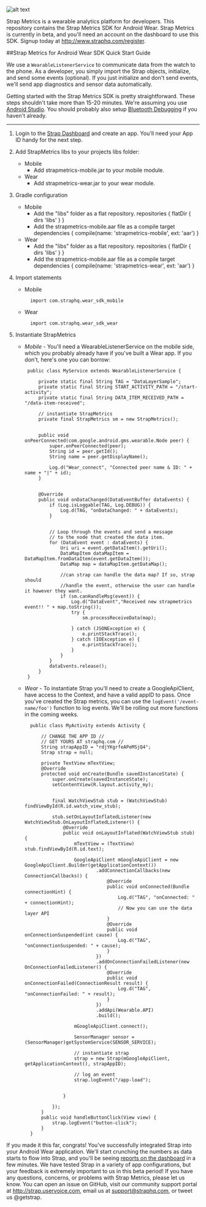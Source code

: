 ![alt text](https://s3.amazonaws.com/strap-assets/strap-metrics.png "Strap Metrics Logo")

Strap Metrics is a wearable analytics platform for developers. This repository contains the Strap Metrics SDK for Android Wear. Strap Metrics is currently in beta, and you'll need an account on the dashboard to use this SDK. Signup today at http://www.straphq.com/register.


##Strap Metrics for Android Wear SDK Quick Start Guide


We use a ```WearableListenerService``` to communicate data from the watch to the phone. As a developer, you simply import the Strap objects, initialize, and send some events (optional). If you just initialize and don't send events, we'll send app diagnostics and sensor data automatically.

Getting started with the Strap Metrics SDK is pretty straightforward. These steps shouldn't take more than 15-20 minutes. We're assuming you use <a href="https://developer.android.com/sdk/installing/studio.html">Android Studio</a>. You should probably also setup <a href="https://developer.android.com/training/wearables/apps/bt-debugging.html">Bluetooth Debugging</a> if you haven't already.

---

1. Login to the <a href="http://www.straphq.com/login">Strap Dashboard</a> and create an app. You'll need your App ID handy for the next step.
2. Add StrapMetrics libs to your projects libs folder:
    * Mobile
        - Add strapmetrics-mobile.jar to your mobile module.
    * Wear
        - Add strapmetrics-wear.jar to your wear module.
3. Gradle configuration
    * Mobile
        - Add the "libs" folder as a flat repository.
              repositories {
                  flatDir {
                      dirs 'libs'
                  }
              }
        - Add the strapmetrics-mobile.aar file as a compile target
              dependencies {
                  compile(name: 'strapmetrics-mobile', ext: 'aar')
              }
    * Wear
        - Add the "libs" folder as a flat repository.
              repositories {
                  flatDir {
                      dirs 'libs'
                  }
              }
        - Add the strapmetrics-mobile.aar file as a compile target
              dependencies {
                  compile(name: 'strapmetrics-wear', ext: 'aar')
              }
3. Import statements

    * Mobile

            import com.straphq.wear_sdk_mobile

    * Wear

            import com.straphq.wear_sdk_wear


4. Instantiate StrapMetrics
     * _Mobile_ - You'll need a WearableListenerService on the mobile side, which you probably already have if you've built a Wear app. If you don't, here's one you can borrow:

            public class MyService extends WearableListenerService {

                private static final String TAG = "DataLayerSample";
                private static final String START_ACTIVITY_PATH = "/start-activity";
                private static final String DATA_ITEM_RECEIVED_PATH = "/data-item-received";

                // instantiate StrapMetrics
                private final StrapMetrics sm = new StrapMetrics();


                public void onPeerConnected(com.google.android.gms.wearable.Node peer) {
                    super.onPeerConnected(peer);
                    String id = peer.getId();
                    String name = peer.getDisplayName();

                    Log.d("Wear_connect", "Connected peer name & ID: " + name + "|" + id);
                }


                @Override
                public void onDataChanged(DataEventBuffer dataEvents) {
                    if (Log.isLoggable(TAG, Log.DEBUG)) {
                        Log.d(TAG, "onDataChanged: " + dataEvents);
                    }


                    // Loop through the events and send a message
                    // to the node that created the data item.
                    for (DataEvent event : dataEvents) {
                        Uri uri = event.getDataItem().getUri();
                        DataMapItem dataMapItem = DataMapItem.fromDataItem(event.getDataItem());
                        DataMap map = dataMapItem.getDataMap();

                        //can strap can handle the data map? If so, strap should
                        //handle the event, otherwise the user can handle it however they want.
                        if (sm.canHandleMsg(event)) {
                            Log.d("DataEvent","Received new strapmetrics event!! " + map.toString());
                            try {
                                sm.processReceiveData(map);

                            } catch (JSONException e) {
                                e.printStackTrace();
                            } catch (IOException e) {
                                e.printStackTrace();
                            }
                        }
                    }
                    dataEvents.release();
                }
            }




    * _Wear_ - To instantiate Strap you'll need to create a GoogleApiClient, have access to the Context, and have a valid appID to pass. Once you've created the Strap metrics, you can use the ```logEvent('/event-name/foo')``` function to log events. We'll be rolling out more functions in the coming weeks.


            public class MyActivity extends Activity {

                // CHANGE THE APP ID //
                // GET YOURS AT straphq.com //
                String strapAppID = "rdjYKgrfeAPeMSjQ4";
                Strap strap = null;

                private TextView mTextView;
                @Override
                protected void onCreate(Bundle savedInstanceState) {
                    super.onCreate(savedInstanceState);
                    setContentView(R.layout.activity_my);


                    final WatchViewStub stub = (WatchViewStub) findViewById(R.id.watch_view_stub);

                    stub.setOnLayoutInflatedListener(new WatchViewStub.OnLayoutInflatedListener() {
                        @Override
                        public void onLayoutInflated(WatchViewStub stub) {
                            mTextView = (TextView) stub.findViewById(R.id.text);

                            GoogleApiClient mGoogleApiClient = new GoogleApiClient.Builder(getApplicationContext())
                                    .addConnectionCallbacks(new ConnectionCallbacks() {
                                        @Override
                                        public void onConnected(Bundle connectionHint) {
                                            Log.d("TAG", "onConnected: " + connectionHint);
                                            // Now you can use the data layer API
                                        }
                                        @Override
                                        public void onConnectionSuspended(int cause) {
                                            Log.d("TAG", "onConnectionSuspended: " + cause);
                                        }
                                    })
                                    .addOnConnectionFailedListener(new OnConnectionFailedListener() {
                                        @Override
                                        public void onConnectionFailed(ConnectionResult result) {
                                            Log.d("TAG", "onConnectionFailed: " + result);
                                        }
                                    })
                                    .addApi(Wearable.API)
                                    .build();

                            mGoogleApiClient.connect();

                            SensorManager sensor = (SensorManager)getSystemService(SENSOR_SERVICE);

                            // instantiate strap
                            strap = new Strap(mGoogleApiClient, getApplicationContext(), strapAppID);

                            // log an event
                            strap.logEvent("/app-load");


                        }

                    });
                }
                public void handleButtonClick(View view) {
                    strap.logEvent("button-click");
                }
            }


If you made it this far, congrats! You've successfully integrated Strap into your Android Wear application. We'll start crunching the numbers as data starts to flow into Strap, and you'll be seeing <a href="https://www.straphq.com/login">reports on the dashboard</a> in a few minutes. We have tested Strap in a variety of app configurations, but your feedback is extremely important to us in this beta period! If you have any questions, concerns, or problems with Strap Metrics, please let us know. You can open an issue on GitHub, visit our community support portal at http://strap.uservoice.com, email us at support@straphq.com, or tweet us @getstrap.
